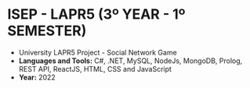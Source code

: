 # ISEP - LAPR5 (3º YEAR - 1º SEMESTER)

* University LAPR5 Project - Social Network Game
* **Languages and Tools:** C#, .NET, MySQL, NodeJs, MongoDB, Prolog, REST API, ReactJS, HTML, CSS and JavaScript
* **Year:** 2022
